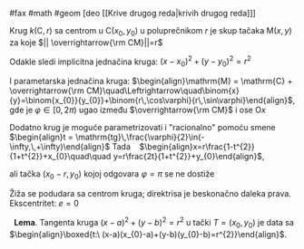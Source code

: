 #fax #math #geom  [deo [[Krive drugog reda|krivih drugog reda]]]
$\:$

Krug $k(\mathrm{C},\,r)$ sa centrom u $\mathrm{C}(x_{0},\,y_{0})$ u poluprečnikom $r$ je skup tačaka $\mathrm{M}(x,\,y)$ za koje $|| \overrightarrow{\rm CM}||=r$

Odakle sledi implicitna jednačina kruga:
$(x-x_{0})^{2}+(y-y_{0})^{2}=r^{2}$

I parametarska jednačina kruga:
$\begin{align}\mathrm{M} = \mathrm{C} + \overrightarrow{\rm CM}\quad\Leftrightarrow\quad\binom{x}{y}=\binom{x_{0}}{y_{0}}+\binom{r\,\cos\varphi}{r\,\sin\varphi}\end{align}$,
gde je $\varphi\in[0,\,2\pi)$ ugao između $\overrightarrow{\rm CM}$ i ose $\mathrm{O}x$

Dodatno krug je moguće parametrizovati i "racionalno" pomoću smene $\begin{align}t = \mathrm{tg}\,\frac{\varphi}{2}\in(-\infty,\,+\infty)\end{align}$
Tada $\ \:$ $\begin{align}x=r\frac{1-t^{2}}{1+t^{2}}+x_{0}\quad\quad y=r\frac{2t}{1+t^{2}}+y_{0}\end{align}$,

ali tačka $(x_{0}-r,\,y_{0})$ kojoj odgovara $\varphi=\pi$ se ne dostiže
$\:$

Žiža se podudara sa centrom kruga; direktrisa je beskonačno daleka prava.
Ekscentritet: $e=0$


$\:$
**Lema**. Tangenta kruga $(x-a)^{2}+(y-b)^{2}=r^{2}$ u tački $T=(x_{0},\,y_{0})$ je data sa $\begin{align}\boxed{t:\ (x-a)(x_{0}-a)+(y-b)(y_{0}-b)=r^{2}}\end{align}$.